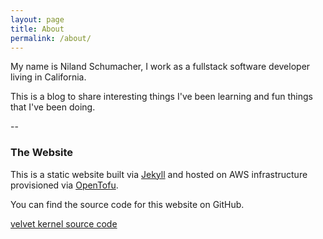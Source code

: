 ```yaml
---
layout: page
title: About
permalink: /about/
---
```


My name is Niland Schumacher, I work as a fullstack software developer living in California.

This is a blog to share interesting things I've been learning and fun things that
I've been doing.

--

### The Website

This is a static website built via [Jekyll](https://jekyllrb.com/) and hosted on AWS infrastructure provisioned
via [OpenTofu](https://opentofu.org/).

You can find the source code for this website on GitHub.

[velvet kernel source code](https://github.com/nilando/velvetkernel.com)
